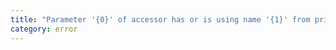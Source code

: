 ```yaml
---
title: "Parameter '{0}' of accessor has or is using name '{1}' from private module '{2}'."
category: error
---
```

